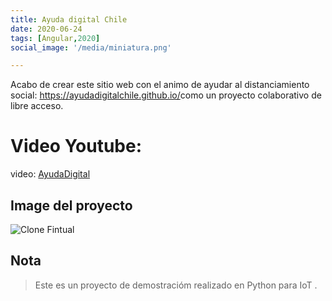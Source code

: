 ```yaml
---
title: Ayuda digital Chile
date: 2020-06-24
tags: [Angular,2020]
social_image: '/media/miniatura.png'

---
```

Acabo de crear este sitio web con el animo de ayudar al distanciamiento social:  https://ayudadigitalchile.github.io/​ como un proyecto colaborativo de libre acceso. 

# Video Youtube:

video: [AyudaDigital](https://www.youtube.com/watch?v=GVwQdx10nT8)


## Image del proyecto

![Clone Fintual](/media/miniatura.png)


## Nota

> Este es un proyecto de demostracióm realizado en Python para IoT .
